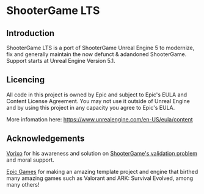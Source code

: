 # ShooterGame LTS

## Introduction

ShooterGame LTS is a port of ShooterGame Unreal Engine 5 to modernize, fix and generally maintain the now defunct & adandoned ShooterGame.
Support starts at Unreal Engine Version 5.1.

## Licencing 
All code in this project is owned by Epic and subject to Epic's EULA and Content License Agreement. You may not use it outside of Unreal Engine and by using this project in any capacity you agree to Epic's EULA.

More infomation here: https://www.unrealengine.com/en-US/eula/content

## Acknowledgements

[Vorixo](https://vorixo.github.io/) for his awareness and solution on [ShooterGame's validation problem](https://vorixo.github.io/devtricks/shootergame-vulnerability/) and moral support.

[Epic Games](https://www.epicgames.com/) for making an amazing template project and engine that birthed many amazing games such as Valorant and ARK: Survival Evolved, among many others!
